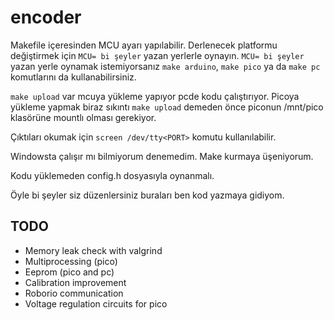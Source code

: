 # encoder

Makefile içeresinden MCU ayarı yapılabilir. Derlenecek platformu değiştirmek için `MCU= bi şeyler` yazan yerlerle oynayın. 
`MCU= bi şeyler` yazan yerle oynamak istemiyorsanız `make arduino`, `make pico` ya da `make pc` komutlarını da kullanabilirsiniz. 

`make upload` var mcuya yükleme yapıyor pcde kodu çalıştırıyor. 
Picoya yükleme yapmak biraz sıkıntı `make upload` demeden önce piconun /mnt/pico klasörüne mountlı olması gerekiyor.

Çıktıları okumak için `screen /dev/tty<PORT>` komutu kullanılabilir.

Windowsta çalışır mı bilmiyorum denemedim. Make kurmaya üşeniyorum.

Kodu yüklemeden config.h dosyasıyla oynanmalı.

Öyle bi şeyler siz düzenlersiniz buraları ben kod yazmaya gidiyom.


## TODO
 * Memory leak check with valgrind
 * Multiprocessing (pico)
 * Eeprom (pico and pc)
 * Calibration improvement
 * Roborio communication
 * Voltage regulation circuits for pico
